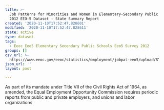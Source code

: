 ```yaml
---
title: >-
  Job Patterns for Minorities and Women in Elementary-Secondary Public Schools,
  2012 EEO-5 Dataset - State Summary Report
created: '2020-11-10T17:52:47.828601'
modified: '2020-11-10T17:52:47.828611'
state: active
type: dataset
tags:
  - Eeoc Eeo5 Elementary Secondary Public Schools Eeo5 Survey 2012
groups: []
csv_url: >-
  https://www.eeoc.gov/eeoc/statistics/employment/jobpat-eeo5/upload/STATE_SUMMARY_E5_2012.txt
json_url: ''
layout: post

---
```

As part of its mandate under Title VII of the Civil Rights Act of 1964, as amended, the Equal Employment Opportunity Commission requires periodic reports from public and private employers, and unions and labor organizations 
